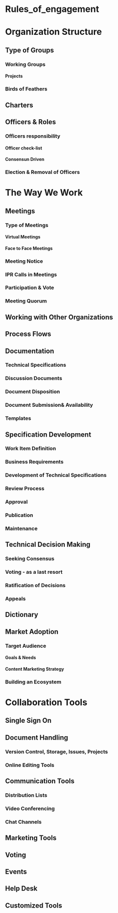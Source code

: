 # Rules_of_engagement

# Organization Structure

## Type of Groups
### Working Groups
#### Projects

### Birds of Feathers

## Charters

## Officers & Roles
### Officers responsibility
#### Officer check-list
#### Consensun Driven

### Election & Removal of Officers

# The Way We Work
## Meetings
### Type of Meetings
#### Virtual Meetings
#### Face to Face Meetings

### Meeting Notice
### IPR Calls in Meetings
### Participation & Vote
### Meeting Quorum

## Working with Other Organizations

## Process Flows

## Documentation
### Technical Specifications
### Discussion Documents
### Document Disposition
### Document Submission& Availability
### Templates

## Specification Development
### Work Item Definition
### Business Requirements
### Development of Technical Specifications
### Review Process
### Approval
### Publication
### Maintenance

## Technical Decision Making
### Seeking Consensus
### Voting - as a last resort
### Ratification of Decisions
### Appeals

## Dictionary

## Market Adoption
### Target Audience
#### Goals & Needs
#### Content Marketing Strategy

### Building an Ecosystem

# Collaboration Tools
## Single Sign On

## Document Handling
### Version Control, Storage, Issues, Projects
### Online Editing Tools

## Communication Tools
### Distribution Lists
### Video Conferencing
### Chat Channels

## Marketing Tools

## Voting

## Events

## Help Desk

## Customized Tools
